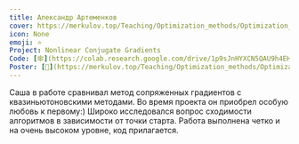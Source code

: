 ```yaml
---
title: Александр Артеменков
cover: https://merkulov.top/Teaching/Optimization_methods/Optimization_methods____/Лучшие_проекты_по_оптимизации_2018/Александр_Артеменков/artemenkov.jpeg
icon: None
emoji: ⭐
Project: Nonlinear Conjugate Gradients
Code: [🕸](https://colab.research.google.com/drive/1p9sJnHYXCN5QAU9h4EHUkiKRuGPIqQuP)
Poster: [📎](https://merkulov.top/Teaching/Optimization_methods/Optimization_methods____/Лучшие_проекты_по_оптимизации_2018/Александр_Артеменков/artemenkov_poster.pdf)
---
```


Саша в работе сравнивал метод сопряженных градиентов с квазиньютоновскими методами. Во время проекта он приобрел особую любовь к первому:) Широко исследовался вопрос сходимости алгоритмов в зависимости от точки старта. Работа выполнена четко и на очень высоком уровне, код прилагается.

